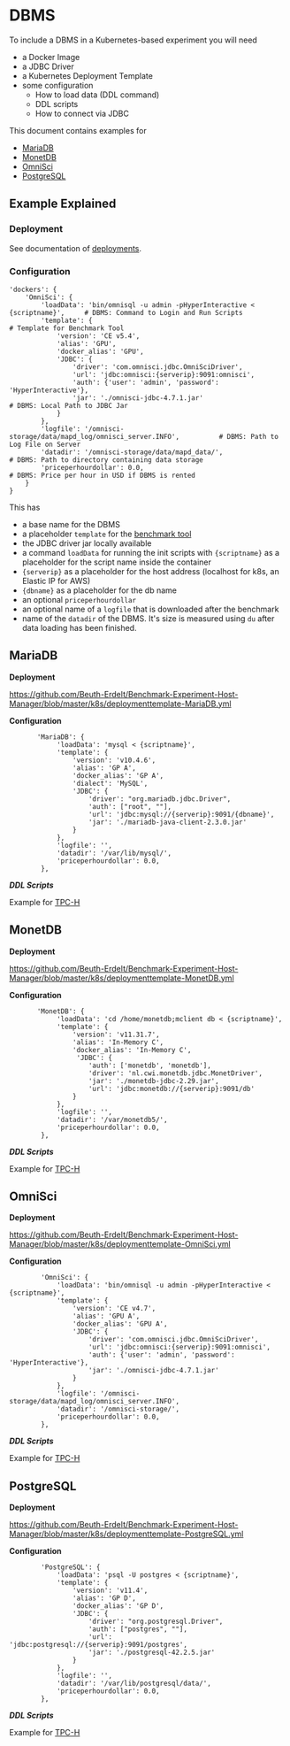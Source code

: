 # DBMS

To include a DBMS in a Kubernetes-based experiment you will need
* a Docker Image
* a JDBC Driver
* a Kubernetes Deployment Template
* some configuration
  * How to load data (DDL command)
  * DDL scripts
  * How to connect via JDBC

This document contains examples for
* [MariaDB](#mariadb)
* [MonetDB](#monetdb)
* [OmniSci](#omnisci)
* [PostgreSQL](#postgresql)


## Example Explained

### Deployment

See documentation of [deployments](Deployments.md).

### Configuration

```
'dockers': {
    'OmniSci': {
        'loadData': 'bin/omnisql -u admin -pHyperInteractive < {scriptname}',     # DBMS: Command to Login and Run Scripts
        'template': {                                                             # Template for Benchmark Tool
            'version': 'CE v5.4',
            'alias': 'GPU',
            'docker_alias': 'GPU',
            'JDBC': {
                'driver': 'com.omnisci.jdbc.OmniSciDriver',
                'url': 'jdbc:omnisci:{serverip}:9091:omnisci',
                'auth': {'user': 'admin', 'password': 'HyperInteractive'},
                'jar': './omnisci-jdbc-4.7.1.jar'                                   # DBMS: Local Path to JDBC Jar
            }
        },
        'logfile': '/omnisci-storage/data/mapd_log/omnisci_server.INFO',          # DBMS: Path to Log File on Server
        'datadir': '/omnisci-storage/data/mapd_data/',                            # DBMS: Path to directory containing data storage
        'priceperhourdollar': 0.0,                                                # DBMS: Price per hour in USD if DBMS is rented
    }
}
```
This has
* a base name for the DBMS
* a placeholder `template` for the [benchmark tool](https://github.com/Beuth-Erdelt/DBMS-Benchmarker/blob/master/docs/Options.md#connection-file)
* the JDBC driver jar locally available
* a command `loadData` for running the init scripts with `{scriptname}` as a placeholder for the script name inside the container
* `{serverip}` as a placeholder for the host address (localhost for k8s, an Elastic IP for AWS)
* `{dbname}` as a placeholder for the db name
* an optional `priceperhourdollar`
* an optional name of a `logfile` that is downloaded after the benchmark
* name of the `datadir` of the DBMS. It's size is measured using `du` after data loading has been finished.

## MariaDB

**Deployment**

https://github.com/Beuth-Erdelt/Benchmark-Experiment-Host-Manager/blob/master/k8s/deploymenttemplate-MariaDB.yml

**Configuration**
```
       'MariaDB': {
            'loadData': 'mysql < {scriptname}',
            'template': {
                'version': 'v10.4.6',
                'alias': 'GP A',
                'docker_alias': 'GP A',
                'dialect': 'MySQL',
                'JDBC': {
                    'driver': "org.mariadb.jdbc.Driver",
                    'auth': ["root", ""],
                    'url': 'jdbc:mysql://{serverip}:9091/{dbname}',
                    'jar': './mariadb-java-client-2.3.0.jar'
                }
            },
            'logfile': '',
            'datadir': '/var/lib/mysql/',
            'priceperhourdollar': 0.0,
        },
```

***DDL Scripts***

Example for [TPC-H](https://github.com/Beuth-Erdelt/Benchmark-Experiment-Host-Manager/tree/master/experiments/tpch/MariaDB)

## MonetDB

**Deployment**

https://github.com/Beuth-Erdelt/Benchmark-Experiment-Host-Manager/blob/master/k8s/deploymenttemplate-MonetDB.yml

**Configuration**
```
       'MonetDB': {
            'loadData': 'cd /home/monetdb;mclient db < {scriptname}',
            'template': {
                'version': 'v11.31.7',
                'alias': 'In-Memory C',
                'docker_alias': 'In-Memory C',
                 'JDBC': {
                    'auth': ['monetdb', 'monetdb'],
                    'driver': 'nl.cwi.monetdb.jdbc.MonetDriver',
                    'jar': './monetdb-jdbc-2.29.jar',
                    'url': 'jdbc:monetdb://{serverip}:9091/db'
                }
            },
            'logfile': '',
            'datadir': '/var/monetdb5/',
            'priceperhourdollar': 0.0,
        },
```

***DDL Scripts***

Example for [TPC-H](https://github.com/Beuth-Erdelt/Benchmark-Experiment-Host-Manager/tree/master/experiments/tpch/MonetDB)

## OmniSci

**Deployment**

https://github.com/Beuth-Erdelt/Benchmark-Experiment-Host-Manager/blob/master/k8s/deploymenttemplate-OmniSci.yml

**Configuration**
```
        'OmniSci': {
            'loadData': 'bin/omnisql -u admin -pHyperInteractive < {scriptname}',
            'template': {
                'version': 'CE v4.7',
                'alias': 'GPU A',
                'docker_alias': 'GPU A',
                'JDBC': {
                    'driver': 'com.omnisci.jdbc.OmniSciDriver',
                    'url': 'jdbc:omnisci:{serverip}:9091:omnisci',
                    'auth': {'user': 'admin', 'password': 'HyperInteractive'},
                    'jar': './omnisci-jdbc-4.7.1.jar'
                }
            },
            'logfile': '/omnisci-storage/data/mapd_log/omnisci_server.INFO',
            'datadir': '/omnisci-storage/',
            'priceperhourdollar': 0.0,
        },
```

***DDL Scripts***

Example for [TPC-H](https://github.com/Beuth-Erdelt/Benchmark-Experiment-Host-Manager/tree/master/experiments/tpch/OmniSci)

## PostgreSQL

**Deployment**

https://github.com/Beuth-Erdelt/Benchmark-Experiment-Host-Manager/blob/master/k8s/deploymenttemplate-PostgreSQL.yml

**Configuration**

```
        'PostgreSQL': {
            'loadData': 'psql -U postgres < {scriptname}',
            'template': {
                'version': 'v11.4',
                'alias': 'GP D',
                'docker_alias': 'GP D',
                'JDBC': {
                    'driver': "org.postgresql.Driver",
                    'auth': ["postgres", ""],
                    'url': 'jdbc:postgresql://{serverip}:9091/postgres',
                    'jar': './postgresql-42.2.5.jar'
                }
            },
            'logfile': '',
            'datadir': '/var/lib/postgresql/data/',
            'priceperhourdollar': 0.0,
        },
```

***DDL Scripts***

Example for [TPC-H](https://github.com/Beuth-Erdelt/Benchmark-Experiment-Host-Manager/tree/master/experiments/tpch/PostgreSQL)
